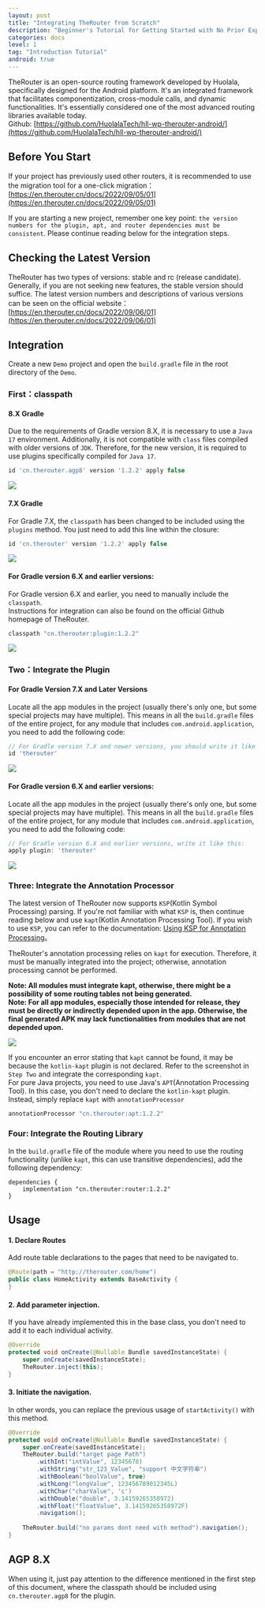 ```yaml
---
layout: post
title: "Integrating TheRouter from Scratch"
description: "Beginner's Tutorial for Getting Started with No Prior Experience.   "
categories: docs  
level: 1
tag: "Introduction Tutorial" 
android: true
---
```


TheRouter is an open-source routing framework developed by Huolala, specifically designed for the Android platform. It's an integrated framework that facilitates componentization, cross-module calls, and dynamic functionalities. It's essentially considered one of the most advanced routing libraries available today.     
Github: [https://github.com/HuolalaTech/hll-wp-therouter-android/](https://github.com/HuolalaTech/hll-wp-therouter-android/)   

## Before You Start  

If your project has previously used other routers, it is recommended to use the migration tool for a one-click migration： [https://en.therouter.cn/docs/2022/09/05/01](https://en.therouter.cn/docs/2022/09/05/01)   

If you are starting a new project, remember one key point: `the version numbers for the plugin, apt, and router dependencies must be consistent`. Please continue reading below for the integration steps.   


## Checking the Latest Version

TheRouter has two types of versions: stable and rc (release candidate). Generally, if you are not seeking new features, the stable version should suffice. The latest version numbers and descriptions of various versions can be seen on the official website：[https://en.therouter.cn/docs/2022/09/06/01](https://en.therouter.cn/docs/2022/09/06/01)  

## Integration

Create a new `Demo` project and open the `build.gradle` file in the root directory of the `Demo`.

### First：classpath

####  8.X Gradle

Due to the requirements of Gradle version 8.X, it is necessary to use a `Java 17` environment. Additionally, it is not compatible with `class` files compiled with older versions of `JDK`. Therefore, for the new version, it is required to use plugins specifically compiled for `Java 17`.

```groovy
id 'cn.therouter.agp8' version '1.2.2' apply false
```

<img src="https://en.therouter.cn/assets/img/image/1.png" class="blog-img">


####  7.X Gradle

For Gradle 7.X, the `classpath` has been changed to be included using the `plugins` method. You just need to add this line within the closure:

```groovy
id 'cn.therouter' version '1.2.2' apply false
```

<img src="https://en.therouter.cn/assets/img/image/2.jpg" class="blog-img">

#### For Gradle version 6.X and earlier versions:

For Gradle version 6.X and earlier, you need to manually include the `classpath`.  
Instructions for integration can also be found on the official Github homepage of TheRouter.   

```groovy
classpath "cn.therouter:plugin:1.2.2"
```

<img src="https://en.therouter.cn/assets/img/image/3.jpg" class="blog-img">
  


### Two：Integrate the Plugin

#### For Gradle Version 7.X and Later Versions

Locate all the app modules in the project (usually there's only one, but some special projects may have multiple). This means in all the `build.gradle` files of the entire project, for any module that includes `com.android.application`, you need to add the following code:

```groovy
// For Gradle version 7.X and newer versions, you should write it like this:
id 'therouter'
```

<img src="https://en.therouter.cn/assets/img/image/4.jpg" class="blog-img">

#### For Gradle version 6.X and earlier versions:

Locate all the app modules in the project (usually there's only one, but some special projects may have multiple). This means in all the `build.gradle` files of the entire project, for any module that includes `com.android.application`, you need to add the following code:

```groovy
// For Gradle version 6.X and earlier versions, write it like this:
apply plugin: 'therouter'
```

<img src="https://en.therouter.cn/assets/img/image/5.jpg" class="blog-img">



### Three: Integrate the Annotation Processor

The latest version of TheRouter now supports `KSP`(Kotlin Symbol Processing) parsing. If you're not familiar with what `KSP` is, then continue reading below and use `kapt`(Kotlin Annotation Processing Tool). If you wish to use `KSP`, you can refer to the documentation: [Using KSP for Annotation Processing](https://en.therouter.cn/docs/2023/05/15/01)。    
  
TheRouter's annotation processing relies on `kapt` for execution. Therefore, it must be manually integrated into the project; otherwise, annotation processing cannot be performed.   

**Note: All modules must integrate kapt, otherwise, there might be a possibility of some routing tables not being generated.**  
**Note: For all app modules, especially those intended for release, they must be directly or indirectly depended upon in the app. Otherwise, the final generated APK may lack functionalities from modules that are not depended upon.**  

<img src="https://en.therouter.cn/assets/img/image/6.jpg" class="blog-img">

If you encounter an error stating that `kapt` cannot be found, it may be because the `kotlin-kapt` plugin is not declared. Refer to the screenshot in `Step Two` and integrate the corresponding `kapt`.    
For pure Java projects, you need to use Java's `APT`(Annotation Processing Tool). In this case, you don't need to declare the `kotlin-kapt` plugin. Instead, simply replace `kapt` with `annotationProcessor`  


```groovy
annotationProcessor "cn.therouter:apt:1.2.2"
```

### Four: Integrate the Routing Library

In the `build.gradle` file of the module where you need to use the routing functionality (unlike `kapt`, this can use transitive dependencies), add the following dependency:    

```
dependencies {
    implementation "cn.therouter:router:1.2.2"
}
```


## Usage

#### 1. Declare Routes

Add route table declarations to the pages that need to be navigated to.  

```java
@Route(path = "http://therouter.com/home")
public class HomeActivity extends BaseActivity {
}
```

#### 2. Add parameter injection.

If you have already implemented this in the base class, you don't need to add it to each individual activity.   

```java
@Override
protected void onCreate(@Nullable Bundle savedInstanceState) {
    super.onCreate(savedInstanceState);
    TheRouter.inject(this);
}
```

#### 3. Initiate the navigation.

In other words, you can replace the previous usage of `startActivity()` with this method.  

```java
@Override
protected void onCreate(@Nullable Bundle savedInstanceState) {
    super.onCreate(savedInstanceState);
    TheRouter.build("target page Path")
        .withInt("intValue", 12345678) 
        .withString("str_123_Value", "support 中文字符串")
        .withBoolean("boolValue", true)
        .withLong("longValue", 123456789012345L)
        .withChar("charValue", 'c')
        .withDouble("double", 3.14159265358972)
        .withFloat("floatValue", 3.14159265358972F)
        .navigation();
        
    TheRouter.build("no params dont need with method").navigation();
}
```

## AGP 8.X 

When using it, just pay attention to the difference mentioned in the first step of this document, where the classpath should be included using `cn.therouter.agp8` for the plugin. 

  
